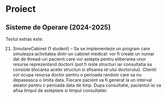 # Proiect
## Sisteme de Operare (2024-2025)

Textul extras este:

21. SimulareCabinet (1 student) – Sa se implementeze un program care simuleaza activitatea dintr-un cabinet medical: vor fi create un numar dat de thread-uri pacienti care vor astepta pentru eliberarea unor resurse reprezentand doctorii (pot fi niste structuri iar consultatia sa consiste blocarea acelei structuri si afisarea id-ului doctorului). Clientii vor ocupa resursa doctor pentru o perioada random care sa nu depaseasca o limita data. Fiecare pacient va fi generat la un interval aleator pentru o perioada data de timp. Dupa consultatie, pacientul isi va afisa timpul de asteptare si timpul consultatiei.
